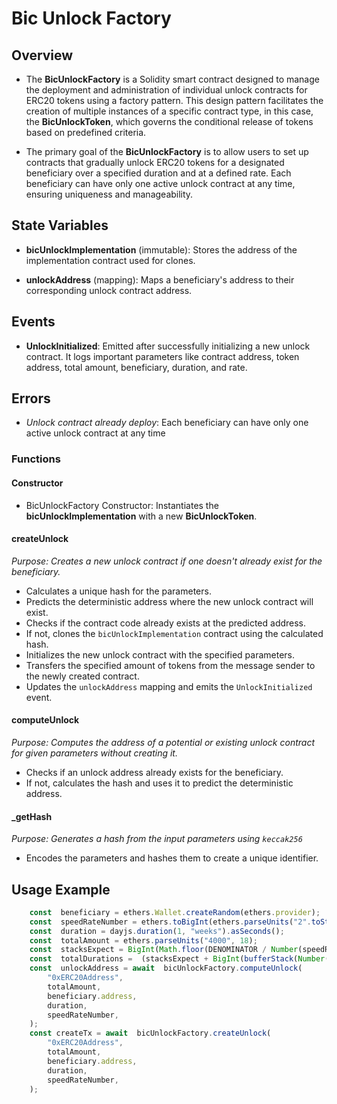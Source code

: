 
# Bic Unlock Factory

  

## Overview

- The **BicUnlockFactory** is a Solidity smart contract designed to manage the deployment and administration of individual unlock contracts for ERC20 tokens using a factory pattern. This design pattern facilitates the creation of multiple instances of a specific contract type, in this case, the **BicUnlockToken**, which governs the conditional release of tokens based on predefined criteria.

- The primary goal of the **BicUnlockFactory** is to allow users to set up contracts that gradually unlock ERC20 tokens for a designated beneficiary over a specified duration and at a defined rate. Each beneficiary can have only one active unlock contract at any time, ensuring uniqueness and manageability.

  

## State Variables

- **bicUnlockImplementation** (immutable): Stores the address of the implementation contract used for clones.

- **unlockAddress** (mapping): Maps a beneficiary's address to their corresponding unlock contract address.

## Events
- **UnlockInitialized**: Emitted after successfully initializing a new unlock contract. It logs important parameters like contract address, token address, total amount, beneficiary, duration, and rate.
## Errors
- *Unlock contract already deploy*: Each beneficiary can have only one active unlock contract at any time


  

### Functions

#### Constructor

- BicUnlockFactory Constructor: Instantiates the **bicUnlockImplementation** with a new **BicUnlockToken**.

#### createUnlock
*Purpose: Creates a new unlock contract if one doesn't already exist for the beneficiary.*
-   Calculates a unique hash for the parameters.
-   Predicts the deterministic address where the new unlock contract will exist.
-   Checks if the contract code already exists at the predicted address.
-   If not, clones the `bicUnlockImplementation` contract using the calculated hash.
-   Initializes the new unlock contract with the specified parameters.
-   Transfers the specified amount of tokens from the message sender to the newly created contract.
-   Updates the `unlockAddress` mapping and emits the `UnlockInitialized` event.

#### computeUnlock
*Purpose: Computes the address of a potential or existing unlock contract for given parameters without creating it.*
- Checks if an unlock address already exists for the beneficiary.
- If not, calculates the hash and uses it to predict the deterministic address.

#### _getHash
*Purpose: Generates a hash from the input parameters using `keccak256`*
- Encodes the parameters and hashes them to create a unique identifier.


## Usage Example
```ts
    const  beneficiary = ethers.Wallet.createRandom(ethers.provider);
    const  speedRateNumber = ethers.toBigInt(ethers.parseUnits("2".toString(), 3));
	const  duration = dayjs.duration(1, "weeks").asSeconds();
    const  totalAmount = ethers.parseUnits("4000", 18);
    const  stacksExpect = BigInt(Math.floor(DENOMINATOR / Number(speedRateNumber)));
	const  totalDurations =  (stacksExpect + BigInt(bufferStack(Number(speedRateNumber)))) * BigInt(duration);
	const  unlockAddress = await  bicUnlockFactory.computeUnlock(
        "0xERC20Address",
        totalAmount,
        beneficiary.address,
        duration,
        speedRateNumber,
	);
	const createTx = await  bicUnlockFactory.createUnlock(
        "0xERC20Address",
        totalAmount,
        beneficiary.address,
        duration,
        speedRateNumber,
    );
```
    
